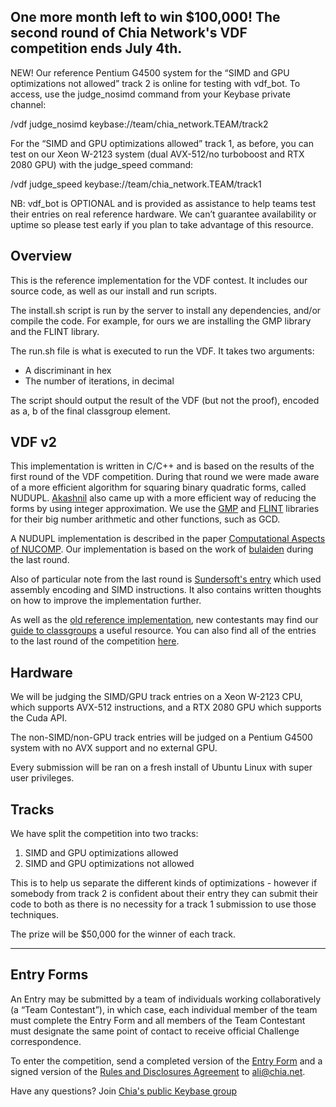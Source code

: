 ## One more month left to win $100,000! The second round of Chia Network's VDF competition ends July 4th.

NEW! Our reference Pentium G4500 system for the “SIMD and GPU optimizations not allowed” track 2 is online for testing with vdf_bot. To access, use the judge_nosimd command from your Keybase private channel:

/vdf judge_nosimd keybase://team/chia_network.TEAM/track2

For the “SIMD and GPU optimizations allowed” track 1, as before, you can test on our Xeon W-2123 system (dual AVX-512/no turboboost and RTX 2080 GPU) with the judge_speed command:

/vdf judge_speed keybase://team/chia_network.TEAM/track1

NB: vdf_bot is OPTIONAL and is provided as assistance to help teams test their entries on real reference hardware. We can’t guarantee availability or uptime so please test early if you plan to take advantage of this resource.

## Overview

This is the reference implementation for the VDF contest.
It includes our source code, as well as our install and run scripts.

The install.sh script is run by the server to install any dependencies, and/or compile the code. For example, for ours we are installing the GMP library and the FLINT library.

The run.sh file is what is executed to run the VDF. It takes two arguments:
* A discriminant in hex
* The number of iterations, in decimal

The script should output the result of the VDF (but not the proof), encoded as a, b of the final classgroup element.


## VDF v2

This implementation is written in C/C++ and is based on the results of the first round of the VDF competition.
During that round we were made aware of a more efficient algorithm for squaring binary quadratic forms, called NUDUPL. [Akashnil](https://github.com/Akashnil/chia-vdf-competition/tree/master/Entry1) also came up with a more efficient way of reducing the forms by using integer approximation.
We use the [GMP](https://gmplib.org) and [FLINT](http://www.flintlib.org) libraries for their big number arithmetic and other functions, such as GCD.

A NUDUPL implementation is described in the paper [Computational Aspects of NUCOMP](https://www.researchgate.net/publication/221451638_Computational_aspects_of_NUCOMP). Our implementation is based on the work of [bulaiden](https://github.com/Chia-Network/vdftrack1results/tree/master/bulaiden/entry) during the last round.

Also of particular note from the last round is [Sundersoft's entry](https://github.com/sundersoft2/chia-vdf) which used assembly encoding and SIMD instructions. It also contains written thoughts on how to improve the implementation further.

As well as the [old reference implementation](https://github.com/Chia-Network/oldvdf-competition), new contestants may find our [guide to classgroups](https://github.com/Chia-Network/vdf-competition/blob/master/classgroups.pdf) a useful resource.
You can also find all of the entries to the last round of the competition [here](https://github.com/Chia-Network/vdftrack1results).


## Hardware

We will be judging the SIMD/GPU track entries on a Xeon W-2123 CPU, which supports AVX-512 instructions, and a RTX 2080 GPU which supports the Cuda API.

The non-SIMD/non-GPU track entries will be judged on a Pentium G4500 system with no AVX support and no external GPU.

Every submission will be ran on a fresh install of Ubuntu Linux with super user privileges.


## Tracks

We have split the competition into two tracks:
1. SIMD and GPU optimizations allowed
2. SIMD and GPU optimizations not allowed

This is to help us separate the different kinds of optimizations - however if somebody from track 2 is confident about their entry they can submit their code to both as there is no necessity for a track 1 submission to use those techniques.

The prize will be $50,000 for the winner of each track.


---

## Entry Forms

An Entry may be submitted by a team of individuals working collaboratively (a “Team Contestant”), in which case, each individual member of the team must complete the Entry Form and all members of the Team Contestant must designate the same point of contact to receive official Challenge correspondence.

To enter the competition, send a completed version of the [Entry Form](../Application%20Form.pdf) and a signed version of the [Rules and Disclosures Agreement](../Rules%20and%20Disclosures.pdf) to [ali@chia.net](mailto:ali@chia.net).



Have any questions? Join [Chia's public Keybase group](https://keybase.io/team/chia_network.public)
